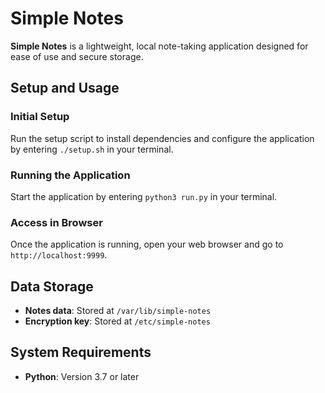 # Simple Notes

**Simple Notes** is a lightweight, local note-taking application designed for ease of use and secure storage.

## Setup and Usage

### Initial Setup

Run the setup script to install dependencies and configure the application by entering `./setup.sh` in your terminal.

### Running the Application

Start the application by entering `python3 run.py` in your terminal.

### Access in Browser

Once the application is running, open your web browser and go to `http://localhost:9999`.

## Data Storage

- **Notes data**: Stored at `/var/lib/simple-notes`
- **Encryption key**: Stored at `/etc/simple-notes`

## System Requirements

- **Python**: Version 3.7 or later
